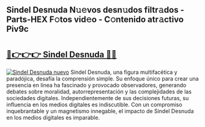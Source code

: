 ## Sindel Desnuda N𝚞𝚎vos desn𝚞dos filtr𝚊dos - Parts-HEX F𝚘tos vid𝚎o - C𝚘ntenido atr𝚊ctivo Piv9c

# <h2><a href="http://mb2sg8l.tromn.icu/?c=Sindel+Desnuda">🔗👉👉👉 Sindel Desnuda 🔗🔗</a></h2>

[![Sindel Desnuda nuevo](https://i.imgur.com/pEAQMta.gif)](http://mb2sg8l.tromn.icu/?c=Sindel+Desnuda)
Sindel Desnuda, una figura multifacética y paradójica, desafía la comprensión simple. Su enfoque único para crear una presencia en línea ha fascinado y provocado observadores, generando debates sobre moralidad, autorrepresentación y las complejidades de las sociedades digitales. Independientemente de sus decisiones futuras, su influencia en los medios digitales es indiscutible. Con un compromiso inquebrantable y un magnetismo innegable, el impacto de Sindel Desnuda en los medios digitales es imparable.
